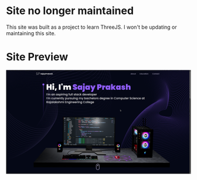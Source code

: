 # Site no longer maintained
This site was built as a project to learn ThreeJS. I won't be updating or maintaining this site.

# Site Preview
![Preview](./src/assets/personalsite.png)
